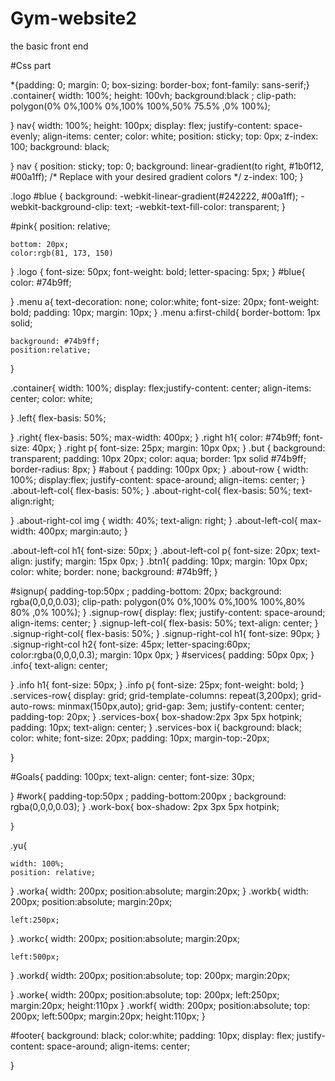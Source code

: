 # Gym-website2
the basic front end

<!DOCTYPE html>
<html lang="en">
<head>
    <meta charset="UTF-8">
    <meta name="viewport" content="width=device-width, initial-scale=1.0">
    <title>ZENITH.com</title>
    <link rel="stylesheet" type="text/css" href="zenith.css">
    <link rel="stylesheet" type="text/css" href="https://cdnjs.cloudflare.com/ajax/libs/font-awesome/6.4.2/css/all.min.css">
    <script>
        document.addEventListener('DOMContentLoaded', function() {
            // Smooth scroll functionality for anchor links
            document.querySelectorAll('a[href^="#"]').forEach(anchor => {
                anchor.addEventListener('click', function (e) {
                    e.preventDefault();
                    
                    const targetId = this.getAttribute('href').substring(1);
                    const targetElement = targetId === 'home' ? document.documentElement : document.getElementById(targetId);
    
                    if (targetElement) {
                        targetElement.scrollIntoView({
                            behavior: 'smooth'
                        });
                    }
                });
            });
        });
        function scrollToTop() {
        window.scrollTo({
            top: 0,
            behavior: 'smooth'
        });
    }
    </script>
</head>
<body>

    <nav id="home" >
        <div class="logo">
            <img src="zenith2.png" height="80" class="h">
            <span id="pink">ZENITH</span>
            
            </div>
            <div class="menu">
                <a href="#"onclick="scrollToTop()">HOME</a>
                <a href="#about">ABOUT</a>
                <a href="#services">SERVICE</a>
                <a href="#signup">CLIENT</a>
                <a href="#work">WORK</a>
                <a href="#footer">CONTACT</a>
                
            </div>
            <div class="icon">
                 <img src="fb.png">
                    <img src="bird2.png"><img src="insta.2.png">
                
            </div>
    </nav>

    <div class="container">
        <div class="left">
            <img src="fornt.jpg" height="400"  >
        </div>
        <div class="right">
            <p>HI!!</p>
            <h1>Welcome to ZENITH</h1>
            <p>“The body achieves what the mind believes."</p>
            <p>Stay fit with us</p>
            
                <button class="but">
                    Login
                </button>
            
        </div>
    </div>

<section id="about">
    <div class="About-row">
        <div class="about-left-col">
            <h1>About <span id="blue">US</span></h1>
            <p id="p">
                At Gym and Fitness, we believe that fitness and wellbeing are the cornerstones of a full and vibrant life. Establish in 2023, we began our journey as a family-owned business dedicated to providing exceptional gym equipment at affordable prices. But, we dreamed bigger than just being an ordinary fitness equipment supplier; we aspired to lead the industry.
            
                
                </p>
                <p>
                    Join us in our mission to improve lives through fitness and wellness, because at Gym and Fitness, your health is our passion.
                </p>
                <button class="btn1">Read More</button>
        </div>
        <div class="about-right-col">
            <img src="banner.png"  >
        </div>
    </div>
</section>
<section id="signup">
    <div class="signup-row">
        <div class="signup-left-col">
            <img src="service.jpg" height="400">
        </div>
        <div class="signup-right-col">
            <h1>BEING <span id="blue"> BODY</span></h1>
            <h2>BUILDER</h2>
            <!-- <button class="btn1">Signup</button> -->
            <button><span></span>
                <a class="btn1" href="signup.html">Sign Up </a></button>
        </div>
    </div>
</section>
<section id="services">
    <div class="info">
        <h1>Our <span id="blue">Services</span></h1>
        <p>What we Provide?</p>
    </div>
    <div class="services-row">
        <div class="services-box">
            <i class="fa-solid fa-heart-circle-bolt"></i>
            
            <h2>Cardio</h2>
            <p>Cardio is good for healthy life,It help you to increase stamina </p>
        </div>
        <div class="services-box">
            <i class="fa-solid fa-dumbbell"></i>
            
            <h2>Best GYM</h2>
            <p>Gym is good for healthy life but a good  GYM is more important for best outcome of your physique</p>
        </div>
        <div class="services-box">
            <i class="fa-solid fa-video"></i>
            
            <h2>Tutorial Videos</h2>
            <p>Best videos according to the body parts.</p>
        </div>
        <div class="services-box">
            <i class="fa-solid fa-suitcase"></i>
            
            <h2>Membership with offer</h2>
            <p>Gym is good for healthy life but a good  GYM is more important for best outcome of your physique</p>
        </div>
        <div class="services-box">
            <i class="fa-solid fa-suitcase"></i>
            
            <h2>Best Trainer</h2>
            <p>Gym is good for healthy life but a good  GYM is more important for best outcome of your physique</p>
        </div>
        <div class="services-box">
            <i class="fa-solid fa-suitcase"></i>
            
            <h2></h2>
            <p>Gym is good for healthy life but a good  GYM is more important for best outcome of your physique</p>
        </div>
      
        
    </div>
</section id="Goals">
    <div class="info">
        <h1>Our <span id="blue">Goals</span></h1>
        <p>What our Goals?</p>
        <p>
            By providing information, inspiration, and support, the website can help people get started on their fitness journey and stay motivated.
        </p>
    </div>
</section>

<section id="work">
    <div class="info">
        <h1>Our <span id="blue">Work</span></h1>
        <p>What our works?</p>
    </div>
    <div class="services-row  hju">
        <div class="yu">
            <img src="ex1.jpg"class="worka">
            <img src="ex2.jpg" class="workb">
            <img src="ex3.jpg"class="workc">
            <img src="ex4.jpg"class="workd">
            <img src="ex5.jpg"class="worke">
            <img src="ex6.jpg"class="workf">
        </div>
    
    </div>
</section>

<section id="footer">
        <h1>ZEN<span id="blue">ITH</span></h1>
        <p>&copy;2023 zenith a gym website</p>
        <img src="bird2.png"><img src="insta.2.png">  <img src="fb.png">
    </div>
    <div class="contact-row" >
        <div class="contact-left-col">
            <div class="contact-right-col">
                <h2><i class="fa-solid fa-envelope"></i>E-mail</h2><p>ayushshukla9540@gmail.com</p>
                <h2><i class="fa-solid fa-mobile"></i>Mobile</h2><p>958487585</p>
                <h2><i class="fa-solid fa-location-dot"></i>Address</h2><p>nearghaziabad,NCR Delhi</p>
                
            </div>
        </div>
    </div>
</section>
<script src="./singup.js"></script>
    
</body>
</html>



#Css part


*{padding: 0; margin: 0; box-sizing: border-box; font-family: sans-serif;}
.container{
    width: 100%;
    height: 100vh;
    background:black ;
    clip-path: polygon(0% 0%,100% 0%,100% 100%,50% 75.5% ,0% 100%);
    
}
nav{
    width: 100%;
    height: 100px;
    display: flex;
    justify-content: space-evenly;
    align-items: center;
    color: white;
    position: sticky;
    top: 0px;
    z-index: 100;
    background: black;
    
}
nav {
    position: sticky;
    top: 0;
    background: linear-gradient(to right, #1b0f12, #00a1ff); /* Replace with your desired gradient colors */
    z-index: 100;
  }
  
  .logo #blue {
    background: -webkit-linear-gradient(#242222, #00a1ff);
    -webkit-background-clip: text;
    -webkit-text-fill-color: transparent;
  }
  

#pink{
    position: relative;
   
    bottom: 20px;
    color:rgb(81, 173, 150)

}
.logo
{
    font-size: 50px;
    font-weight: bold;
    letter-spacing: 5px;
}
#blue{
    color: #74b9ff;
    
}
.menu a{
    text-decoration: none;
    color:white;
    font-size: 20px;
    font-weight: bold;
    padding: 10px;
    margin: 10px;
}
.menu a:first-child{
    border-bottom: 1px solid;
    
    background: #74b9ff;
    position:relative;
    
}

.container{
    width: 100%;
    display: flex;justify-content: center;
    align-items: center;
    color: white;
    
}
.left{
    flex-basis: 50%;

}
.right{
    flex-basis: 50%;
    max-width: 400px;
}
.right h1{
    color: #74b9ff;
    font-size: 40px;
}
.right p{
    font-size: 25px;
    margin: 10px 0px;
}
.but
{
    background: transparent;
    padding: 10px 20px;
    color: aqua;
    border: 1px solid #74b9ff;
    border-radius: 8px;
}
#about
{
    padding: 100px 0px;
}
.about-row
{
    width: 100%;
    display:flex;
    justify-content: space-around;
    align-items: center;
}
.about-left-col{
    flex-basis: 50%;
}
.about-right-col{
    flex-basis: 50%;
    text-align:right;
    
}
.about-right-col img
{
width: 40%;
text-align: right;
}
.about-left-col{
    max-width: 400px;
    margin:auto;
}

.about-left-col h1{
    font-size: 50px;
}
.about-left-col p{
    font-size: 20px;
    text-align: justify;
    margin: 15px 0px;
}
.btn1{
    padding: 10px;
    margin: 10px 0px;
    color: white;
    border: none;
    background: #74b9ff;
}

#signup{
    padding-top:50px ;
    padding-bottom: 20px;
    background: rgba(0,0,0,0.03);
    clip-path: polygon(0% 0%,100% 0%,100% 100%,80% 80% ,0% 100%);
}
.signup-row{
    display: flex;
    justify-content: space-around;
    align-items: center;
}
.signup-left-col{
    flex-basis: 50%;
    text-align: center;
}
.signup-right-col{
    flex-basis: 50%;
}
.signup-right-col h1{
    font-size: 90px;
}
.signup-right-col h2{
    font-size: 45px;
    letter-spacing:60px;
    color:rgba(0,0,0,0.3);
    margin: 10px 0px;
}
#services{
    padding: 50px 0px;
}
.info{
    text-align: center;

}
.info h1{
    font-size: 50px;
} 
.info p{
    font-size: 25px;
    font-weight: bold;
}
.services-row{
    display: grid;
    grid-template-columns: repeat(3,200px);
    grid-auto-rows: minmax(150px,auto);
    grid-gap: 3em;
    justify-content: center;
    padding-top: 20px;
}
.services-box{
    box-shadow:2px 3px 5px hotpink;
    padding: 10px;
    text-align: center;
}
.services-box i{
    background: black;
    color: white;
    font-size: 20px;
    padding: 10px;
    margin-top:-20px;

}

#Goals{
    padding: 100px;
    text-align: center;
    font-size: 30px;
    
}
#work{
    padding-top:50px ;
    padding-bottom:200px ;
    background: rgba(0,0,0,0.03);
}
.work-box{
    box-shadow: 2px 3px 5px hotpink;

}

.yu{
 
    width: 100%;
    position: relative;
}
.worka{
    width: 200px;
    position:absolute;
    margin:20px;
}
.workb{
    width: 200px;
    position:absolute;
    margin:20px;
    
    left:250px;
}
.workc{
    width: 200px;
    position:absolute;
    margin:20px;
    
    left:500px;
}
.workd{
    width: 200px;
    position:absolute;
    top: 200px;
    margin:20px;
 
}
.worke{
    width: 200px;
    position:absolute;
    top: 200px;
    left:250px;
    margin:20px;
    height:110px
}
.workf{
    width: 200px;
    position:absolute;
    top: 200px;
    left:500px;
    margin:20px;
    height:110px;
}

#footer{
    background: black;
    color:white;
    padding: 10px;
    display: flex;
    justify-content: space-around;
    align-items: center;

}

   
    
   
    
